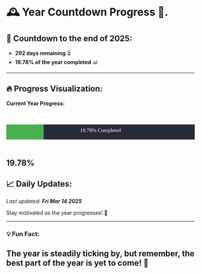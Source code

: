
# &#x1F570; **Year Countdown Progress** &#x1F389;.

## &#x1F4C5; Countdown to the end of 2025:
- **292 days remaining** &#x23F3;
- **19.78% of the year completed** &#x1F4CA;

---

## &#x1F525; **Progress Visualization**:

**Current Year Progress:**

<br><br>
![Progress Bar](https://raw.githubusercontent.com/dayanidigv/year-countdown-progress/main/progress-bar.svg)
<br><br>

**19.78%**
---

## &#x1F4C8; **Daily Updates**:

_Last updated: **Fri Mar 14 2025**_

Stay motivated as the year progresses! &#x1F680;

--- 

### &#x1F4A1; **Fun Fact:**
The year is steadily ticking by, but remember, the best part of the year is yet to come! &#x1F31F;
---
